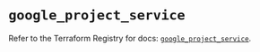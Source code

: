 # `google_project_service`

Refer to the Terraform Registry for docs: [`google_project_service`](https://registry.terraform.io/providers/hashicorp/google-beta/6.36.0/docs/resources/google_project_service).
